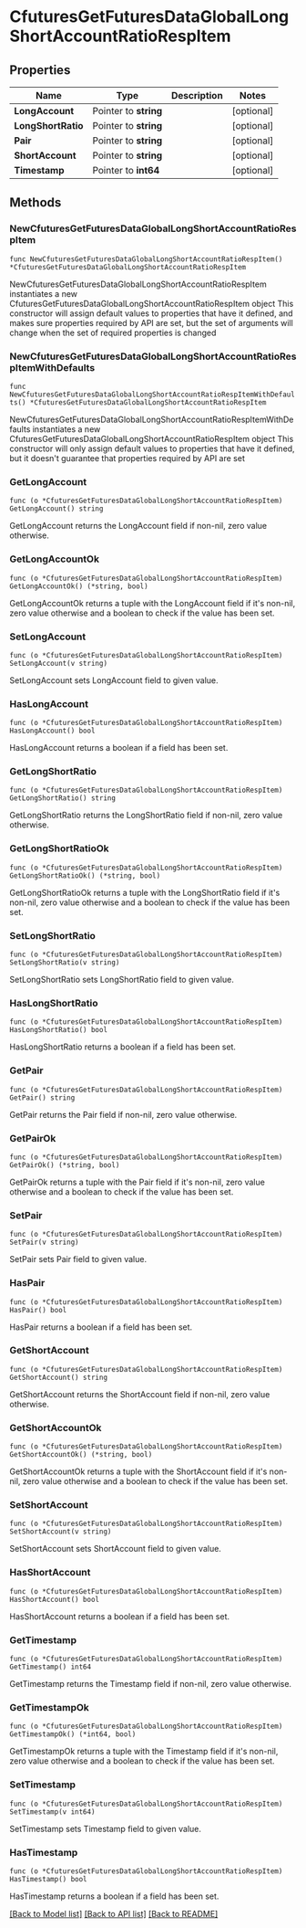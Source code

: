 # CfuturesGetFuturesDataGlobalLongShortAccountRatioRespItem

## Properties

Name | Type | Description | Notes
------------ | ------------- | ------------- | -------------
**LongAccount** | Pointer to **string** |  | [optional] 
**LongShortRatio** | Pointer to **string** |  | [optional] 
**Pair** | Pointer to **string** |  | [optional] 
**ShortAccount** | Pointer to **string** |  | [optional] 
**Timestamp** | Pointer to **int64** |  | [optional] 

## Methods

### NewCfuturesGetFuturesDataGlobalLongShortAccountRatioRespItem

`func NewCfuturesGetFuturesDataGlobalLongShortAccountRatioRespItem() *CfuturesGetFuturesDataGlobalLongShortAccountRatioRespItem`

NewCfuturesGetFuturesDataGlobalLongShortAccountRatioRespItem instantiates a new CfuturesGetFuturesDataGlobalLongShortAccountRatioRespItem object
This constructor will assign default values to properties that have it defined,
and makes sure properties required by API are set, but the set of arguments
will change when the set of required properties is changed

### NewCfuturesGetFuturesDataGlobalLongShortAccountRatioRespItemWithDefaults

`func NewCfuturesGetFuturesDataGlobalLongShortAccountRatioRespItemWithDefaults() *CfuturesGetFuturesDataGlobalLongShortAccountRatioRespItem`

NewCfuturesGetFuturesDataGlobalLongShortAccountRatioRespItemWithDefaults instantiates a new CfuturesGetFuturesDataGlobalLongShortAccountRatioRespItem object
This constructor will only assign default values to properties that have it defined,
but it doesn't guarantee that properties required by API are set

### GetLongAccount

`func (o *CfuturesGetFuturesDataGlobalLongShortAccountRatioRespItem) GetLongAccount() string`

GetLongAccount returns the LongAccount field if non-nil, zero value otherwise.

### GetLongAccountOk

`func (o *CfuturesGetFuturesDataGlobalLongShortAccountRatioRespItem) GetLongAccountOk() (*string, bool)`

GetLongAccountOk returns a tuple with the LongAccount field if it's non-nil, zero value otherwise
and a boolean to check if the value has been set.

### SetLongAccount

`func (o *CfuturesGetFuturesDataGlobalLongShortAccountRatioRespItem) SetLongAccount(v string)`

SetLongAccount sets LongAccount field to given value.

### HasLongAccount

`func (o *CfuturesGetFuturesDataGlobalLongShortAccountRatioRespItem) HasLongAccount() bool`

HasLongAccount returns a boolean if a field has been set.

### GetLongShortRatio

`func (o *CfuturesGetFuturesDataGlobalLongShortAccountRatioRespItem) GetLongShortRatio() string`

GetLongShortRatio returns the LongShortRatio field if non-nil, zero value otherwise.

### GetLongShortRatioOk

`func (o *CfuturesGetFuturesDataGlobalLongShortAccountRatioRespItem) GetLongShortRatioOk() (*string, bool)`

GetLongShortRatioOk returns a tuple with the LongShortRatio field if it's non-nil, zero value otherwise
and a boolean to check if the value has been set.

### SetLongShortRatio

`func (o *CfuturesGetFuturesDataGlobalLongShortAccountRatioRespItem) SetLongShortRatio(v string)`

SetLongShortRatio sets LongShortRatio field to given value.

### HasLongShortRatio

`func (o *CfuturesGetFuturesDataGlobalLongShortAccountRatioRespItem) HasLongShortRatio() bool`

HasLongShortRatio returns a boolean if a field has been set.

### GetPair

`func (o *CfuturesGetFuturesDataGlobalLongShortAccountRatioRespItem) GetPair() string`

GetPair returns the Pair field if non-nil, zero value otherwise.

### GetPairOk

`func (o *CfuturesGetFuturesDataGlobalLongShortAccountRatioRespItem) GetPairOk() (*string, bool)`

GetPairOk returns a tuple with the Pair field if it's non-nil, zero value otherwise
and a boolean to check if the value has been set.

### SetPair

`func (o *CfuturesGetFuturesDataGlobalLongShortAccountRatioRespItem) SetPair(v string)`

SetPair sets Pair field to given value.

### HasPair

`func (o *CfuturesGetFuturesDataGlobalLongShortAccountRatioRespItem) HasPair() bool`

HasPair returns a boolean if a field has been set.

### GetShortAccount

`func (o *CfuturesGetFuturesDataGlobalLongShortAccountRatioRespItem) GetShortAccount() string`

GetShortAccount returns the ShortAccount field if non-nil, zero value otherwise.

### GetShortAccountOk

`func (o *CfuturesGetFuturesDataGlobalLongShortAccountRatioRespItem) GetShortAccountOk() (*string, bool)`

GetShortAccountOk returns a tuple with the ShortAccount field if it's non-nil, zero value otherwise
and a boolean to check if the value has been set.

### SetShortAccount

`func (o *CfuturesGetFuturesDataGlobalLongShortAccountRatioRespItem) SetShortAccount(v string)`

SetShortAccount sets ShortAccount field to given value.

### HasShortAccount

`func (o *CfuturesGetFuturesDataGlobalLongShortAccountRatioRespItem) HasShortAccount() bool`

HasShortAccount returns a boolean if a field has been set.

### GetTimestamp

`func (o *CfuturesGetFuturesDataGlobalLongShortAccountRatioRespItem) GetTimestamp() int64`

GetTimestamp returns the Timestamp field if non-nil, zero value otherwise.

### GetTimestampOk

`func (o *CfuturesGetFuturesDataGlobalLongShortAccountRatioRespItem) GetTimestampOk() (*int64, bool)`

GetTimestampOk returns a tuple with the Timestamp field if it's non-nil, zero value otherwise
and a boolean to check if the value has been set.

### SetTimestamp

`func (o *CfuturesGetFuturesDataGlobalLongShortAccountRatioRespItem) SetTimestamp(v int64)`

SetTimestamp sets Timestamp field to given value.

### HasTimestamp

`func (o *CfuturesGetFuturesDataGlobalLongShortAccountRatioRespItem) HasTimestamp() bool`

HasTimestamp returns a boolean if a field has been set.


[[Back to Model list]](../README.md#documentation-for-models) [[Back to API list]](../README.md#documentation-for-api-endpoints) [[Back to README]](../README.md)


